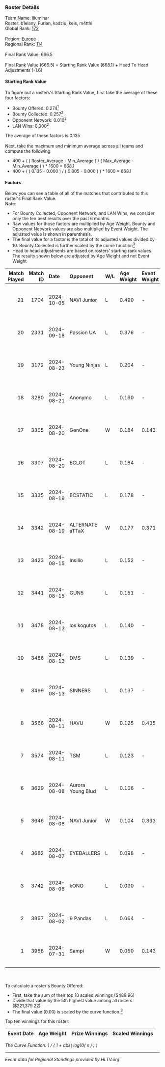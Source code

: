 ### Roster Details<br />
Team Name: Illuminar<br />
Roster: b1elany, Furlan, kadziu, keis, m4tthi<br />
Global Rank: [172](../../standings_global_2025_01_20.md)<br />
<br />
Region: [Europe]( ../../standings_europe_2025_01_20.md)<br />
Regional Rank: [114]( ../../standings_europe_2025_01_20.md)<br />
<br />
Final Rank Value:  666.5<br />
<br />
Final Rank Value (666.5) = Starting Rank Value (668.1) + Head To Head Adjustments (-1.6)<br />

#### Starting Rank Value<br />
To figure out a rosters's Starting Rank Value, first take the average of these four factors:<br />
- Bounty Offered: 0.274[<sup>1</sup>](#table2)
- Bounty Collected: 0.257[<sup>2</sup>](#table1)
- Opponent Network: 0.010[<sup>2</sup>](#table1)
- LAN Wins: 0.000[<sup>2</sup>](#table1)

The average of these factors is 0.135<br />
<br />
Next, take the maximum and minimum average across all teams and compute the following:<br />
- 400 + ( ( Roster_Average - Min_Average ) / ( Max_Average - Min_Average ) ) * 1600 = 668.1
- 400 + ( ( 0.135 - 0.000 ) / ( 0.805 - 0.000 ) ) * 1600 = 668.1


#### Factors<br />
Below you can see a table of all of the matches that contributed to this roster's Final Rank Value.<br />
Note:<br />

- For Bounty Collected, Opponent Network, and LAN Wins, we consider only the ten best results over the past 6 months.
- Raw values for those factors are multiplied by Age Weight. Bounty and Opponent Network values are also multiplied by Event Weight. The adjusted value is shown in parenthesis.
- The final value for a factor is the total of its adjusted values divided by 10. Bounty Collected is further scaled by the curve function[<sup>3</sup>](#curveFunction)
- Head to head adjustments are based on rosters' starting rank values. The results shown below are adjusted by Age Weight and not Event Weight
<span id="table1"></span><br />


| Match Played | Match ID | Date       | Opponent          | W/L | Age Weight | Event Weight | Bounty Collected | Opponent Network | LAN Wins  | H2H Adj. | Roster                                |
| -: | -: | :- | :- | :- | :- | :- | :- | :- | :- | -: | :- |
|           21 |     1704 | 2024-10-05 | NAVI Junior       | L   | 0.490      | -            | -                | -                | -         |    -1.58 | b1elany, Furlan, kadziu, keis, m4tthi |
|           20 |     2331 | 2024-09-18 | Passion UA        | L   | 0.376      | -            | -                | -                | -         |    -0.81 | b1elany, Furlan, kadziu, Melavi, phr  |
|           19 |     3172 | 2024-08-23 | Young Ninjas      | L   | 0.204      | -            | -                | -                | -         |    -2.81 | b1elany, Furlan, kadziu, Melavi, phr  |
|           18 |     3280 | 2024-08-21 | Anonymo           | L   | 0.190      | -            | -                | -                | -         |    -1.68 | b1elany, Furlan, kadziu, Markoś, phr  |
|           17 |     3305 | 2024-08-20 | GenOne            | W   | 0.184      | 0.143        | 0.019 (0.000)    | 0.580 (0.015)    | 0 (0.000) |     4.08 | b1elany, Furlan, kadziu, Markoś, phr  |
|           16 |     3307 | 2024-08-20 | ECLOT             | L   | 0.184      | -            | -                | -                | -         |    -0.14 | b1elany, Furlan, kadziu, Markoś, phr  |
|           15 |     3335 | 2024-08-19 | ECSTATIC          | L   | 0.178      | -            | -                | -                | -         |    -0.90 | b1elany, Furlan, kadziu, Markoś, phr  |
|           14 |     3342 | 2024-08-19 | ALTERNATE aTTaX   | W   | 0.177      | 0.371        | 0.074 (0.005)    | 0.680 (0.045)    | 0 (0.000) |     5.15 | b1elany, Furlan, kadziu, Markoś, phr  |
|           13 |     3423 | 2024-08-15 | Insilio           | L   | 0.152      | -            | -                | -                | -         |    -1.62 | b1elany, Furlan, kadziu, Markoś, phr  |
|           12 |     3441 | 2024-08-15 | GUN5              | L   | 0.151      | -            | -                | -                | -         |    -0.43 | b1elany, Furlan, kadziu, Markoś, phr  |
|           11 |     3478 | 2024-08-13 | los kogutos       | L   | 0.140      | -            | -                | -                | -         |    -0.22 | b1elany, Furlan, kadziu, Markoś, phr  |
|           10 |     3486 | 2024-08-13 | DMS               | L   | 0.139      | -            | -                | -                | -         |    -2.07 | b1elany, Furlan, kadziu, Markoś, phr  |
|            9 |     3499 | 2024-08-13 | SINNERS           | L   | 0.137      | -            | -                | -                | -         |    -0.36 | b1elany, Furlan, kadziu, Markoś, phr  |
|            8 |     3566 | 2024-08-11 | HAVU              | W   | 0.125      | 0.435        | 0.000 (0.000)    | 0.006 (0.000)    | 0 (0.000) |     1.13 | b1elany, Furlan, kadziu, Markoś, phr  |
|            7 |     3574 | 2024-08-11 | TSM               | L   | 0.123      | -            | -                | -                | -         |    -0.94 | b1elany, Furlan, kadziu, Markoś, phr  |
|            6 |     3629 | 2024-08-08 | Aurora Young Blud | L   | 0.106      | -            | -                | -                | -         |    -0.58 | b1elany, Furlan, kadziu, Markoś, phr  |
|            5 |     3646 | 2024-08-08 | NAVI Junior       | W   | 0.104      | 0.333        | 0.204 (0.007)    | 1.000 (0.035)    | 0 (0.000) |     2.93 | b1elany, Furlan, kadziu, Markoś, phr  |
|            4 |     3682 | 2024-08-07 | EYEBALLERS        | L   | 0.098      | -            | -                | -                | -         |    -0.79 | b1elany, Furlan, kadziu, Markoś, phr  |
|            3 |     3742 | 2024-08-06 | kONO              | L   | 0.090      | -            | -                | -                | -         |    -0.53 | b1elany, Furlan, kadziu, Markoś, phr  |
|            2 |     3867 | 2024-08-02 | 9 Pandas          | L   | 0.064      | -            | -                | -                | -         |    -0.84 | b1elany, Furlan, kadziu, Markoś, phr  |
|            1 |     3958 | 2024-07-31 | Sampi             | W   | 0.050      | 0.143        | 0.041 (0.000)    | 0.274 (0.002)    | 0 (0.000) |     1.36 | b1elany, Furlan, kadziu, Markoś, phr  |

<br />
<span id="table2"></span><br />
To calculate a roster's Bounty Offered:<br />

- First, take the sum of their top 10 scaled winnings ($489.96)
- Divide that value by the 5th highest value among all rosters ($221,379.22)
- The final value (0.00) is scaled by the curve function.[<sup>3</sup>](#curveFunction)

Top ten winnings for this roster:<br />

| Event Date | Age Weight | Prize Winnings | Scaled Winnings |
| :- | -: | :- | :- |


<span id="curveFunction"></span>_The Curve Function: 1 / ( 1 + abs( log10( x ) ) )_<br />

---
_Event data for Regional Standings provided by HLTV.org_<br />
